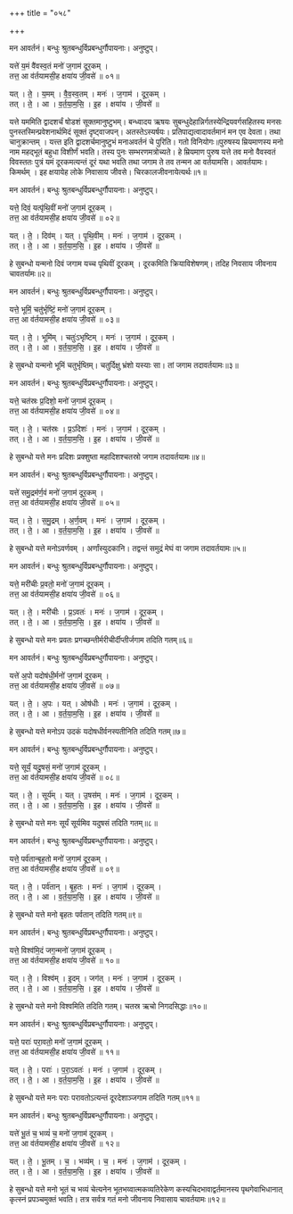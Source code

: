 +++
title = "०५८"

+++


मन आवर्तनं। बन्धुः श्रुतबन्धुर्विप्रबन्धुर्गौपायनाः। अनुष्टुप्।

यत्ते॑ य॒मं वै॑वस्व॒तं मनो॑ ज॒गाम॑ दूर॒कम् ।  
तत्त॒ आ व॑र्तयामसी॒ह क्षया॑य जी॒वसे॑ ॥ ०१॥

यत् । ते॒ । य॒मम् । वै॒व॒स्व॒तम् । मनः॑ । ज॒गाम॑ । दूर॒कम् ।  
तत् । ते॒ । आ । व॒र्त॒या॒म॒सि॒ । इ॒ह । क्षया॑य । जी॒वसे॑ ॥

यत्ते यममिति द्वादशर्चं षोडशं सूक्तमानुष्टुभम्। बन्ध्वादय ऋषयः सुबन्धुदेहान्निर्गतस्येन्द्रियवर्गसहितस्य मनसः पुनस्तस्मिन्प्रवेशनार्थमिदं सूक्तं दृष्ट्वाजपन्। अतस्तेऽस्यर्षयः। प्रतिपाद्यत्वादावर्तमानं मन एव देवता। तथा चानुक्रान्तम् । यत्त्त इति द्वादशर्चमानुष्टुभं मनाअवर्तनं चे पुरिति। गतो विनियोगः॥पुरुषस्य म्रियमाणस्य मनो नाम महद्भूतं बहुधा विशीर्णं भवति। तस्य पुनः सम्भरणमत्रोच्यते। हे म्रियमाण पुरुष यत्ते तव मनो वैवस्वतं विवस्ततः पुत्रं यमं दूरकमत्यन्तं दूरं यथा भवति तथा जगाम ते तव तन्मन आ वर्तयामसि। आवर्तयामः। किमर्थम् । इह क्षयायेह लोके निवासाय जीवसे। चिरकालजीवनायेत्यर्थः॥१॥

मन आवर्तनं। बन्धुः श्रुतबन्धुर्विप्रबन्धुर्गौपायनाः। अनुष्टुप्।

यत्ते॒ दिवं॒ यत्पृ॑थि॒वीं मनो॑ ज॒गाम॑ दूर॒कम् ।  
तत्त॒ आ व॑र्तयामसी॒ह क्षया॑य जी॒वसे॑ ॥ ०२॥

यत् । ते॒ । दिव॑म् । यत् । पृ॒थि॒वीम् । मनः॑ । ज॒गाम॑ । दूर॒कम् ।  
तत् । ते॒ । आ । व॒र्त॒या॒म॒सि॒ । इ॒ह । क्षया॑य । जी॒वसे॑ ॥

हे सुबन्धो यन्मनो दिवं जगाम यच्च पृथिवीं दूरकम् । दूरकमिति क्रियाविशेषणम्। तदिह निवसाय जीवनाय चावतर्यामः॥२॥

मन आवर्तनं। बन्धुः श्रुतबन्धुर्विप्रबन्धुर्गौपायनाः। अनुष्टुप्।

यत्ते॒ भूमिं॒ चतु॑र्भृष्टिं॒ मनो॑ ज॒गाम॑ दूर॒कम् ।  
तत्त॒ आ व॑र्तयामसी॒ह क्षया॑य जी॒वसे॑ ॥ ०३॥

यत् । ते॒ । भूमि॑म् । चतुः॑ऽभृष्टिम् । मनः॑ । ज॒गाम॑ । दूर॒कम् ।  
तत् । ते॒ । आ । व॒र्त॒या॒म॒सि॒ । इ॒ह । क्षया॑य । जी॒वसे॑ ॥

हे सुबन्धो यन्मनो भूमिं चतुर्भृष्तिम्। चतुर्दिक्षु भ्रंशो यस्याः सा। तां जगाम तदावर्तयामः॥३॥

मन आवर्तनं। बन्धुः श्रुतबन्धुर्विप्रबन्धुर्गौपायनाः। अनुष्टुप्।

यत्ते॒ चत॑स्रः प्र॒दिशो॒ मनो॑ ज॒गाम॑ दूर॒कम् ।  
तत्त॒ आ व॑र्तयामसी॒ह क्षया॑य जी॒वसे॑ ॥ ०४॥

यत् । ते॒ । चत॑स्रः । प्र॒ऽदिशः॑ । मनः॑ । ज॒गाम॑ । दूर॒कम् ।  
तत् । ते॒ । आ । व॒र्त॒या॒म॒सि॒ । इ॒ह । क्षया॑य । जी॒वसे॑ ॥

हे सुबन्धो यत्ते मनः प्रदिशः प्रक्शुष्ता महादिशश्चतस्रो जगाम तदावर्तयामः॥४॥

मन आवर्तनं। बन्धुः श्रुतबन्धुर्विप्रबन्धुर्गौपायनाः। अनुष्टुप्।

यत्ते॑ समु॒द्रम॑र्ण॒वं मनो॑ ज॒गाम॑ दूर॒कम् ।  
तत्त॒ आ व॑र्तयामसी॒ह क्षया॑य जी॒वसे॑ ॥ ०५॥

यत् । ते॒ । स॒मु॒द्रम् । अ॒र्ण॒वम् । मनः॑ । ज॒गाम॑ । दूर॒कम् ।  
तत् । ते॒ । आ । व॒र्त॒या॒म॒सि॒ । इ॒ह । क्षया॑य । जी॒वसे॑ ॥

हे सुबन्धो यत्ते मनोऽवर्णवम् । अर्णांस्युदकानि। तद्वन्तं समुद्रं मेघं वा जगाम तदावर्तयामः॥५॥

मन आवर्तनं। बन्धुः श्रुतबन्धुर्विप्रबन्धुर्गौपायनाः। अनुष्टुप्।

यत्ते॒ मरी॑चीः प्र॒वतो॒ मनो॑ ज॒गाम॑ दूर॒कम् ।  
तत्त॒ आ व॑र्तयामसी॒ह क्षया॑य जी॒वसे॑ ॥ ०६॥

यत् । ते॒ । मरी॑चीः । प्र॒ऽवतः॑ । मनः॑ । ज॒गाम॑ । दूर॒कम् ।  
तत् । ते॒ । आ । व॒र्त॒या॒म॒सि॒ । इ॒ह । क्षया॑य । जी॒वसे॑ ॥

हे सुबन्धो यत्ते मनः प्रवतः प्रगच्छन्तीर्मरीचीर्दीप्तीर्जगाम तदिति गतम्॥६॥

मन आवर्तनं। बन्धुः श्रुतबन्धुर्विप्रबन्धुर्गौपायनाः। अनुष्टुप्।

यत्ते॑ अ॒पो यदोष॑धी॒र्मनो॑ ज॒गाम॑ दूर॒कम् ।  
तत्त॒ आ व॑र्तयामसी॒ह क्षया॑य जी॒वसे॑ ॥ ०७॥

यत् । ते॒ । अ॒पः । यत् । ओष॑धीः । मनः॑ । ज॒गाम॑ । दूर॒कम् ।  
तत् । ते॒ । आ । व॒र्त॒या॒म॒सि॒ । इ॒ह । क्षया॑य । जी॒वसे॑ ॥

हे सुबन्धो यत्ते मनोऽप उदकं यदोषधीर्वनस्पतीनिति तदिति गतम्॥७॥

मन आवर्तनं। बन्धुः श्रुतबन्धुर्विप्रबन्धुर्गौपायनाः। अनुष्टुप्।

यत्ते॒ सूर्यं॒ यदु॒षसं॒ मनो॑ ज॒गाम॑ दूर॒कम् ।  
तत्त॒ आ व॑र्तयामसी॒ह क्षया॑य जी॒वसे॑ ॥ ०८॥

यत् । ते॒ । सूर्य॑म् । यत् । उ॒षस॑म् । मनः॑ । ज॒गाम॑ । दूर॒कम् ।  
तत् । ते॒ । आ । व॒र्त॒या॒म॒सि॒ । इ॒ह । क्षया॑य । जी॒वसे॑ ॥

हे सुबन्धो यत्ते मनः सूर्यं सूर्यमिव यदुषसं तदिति गतम्॥८॥

मन आवर्तनं। बन्धुः श्रुतबन्धुर्विप्रबन्धुर्गौपायनाः। अनुष्टुप्।

यत्ते॒ पर्व॑तान्बृह॒तो मनो॑ ज॒गाम॑ दूर॒कम् ।  
तत्त॒ आ व॑र्तयामसी॒ह क्षया॑य जी॒वसे॑ ॥ ०९॥

यत् । ते॒ । पर्व॑तान् । बृ॒ह॒तः । मनः॑ । ज॒गाम॑ । दूर॒कम् ।  
तत् । ते॒ । आ । व॒र्त॒या॒म॒सि॒ । इ॒ह । क्षया॑य । जी॒वसे॑ ॥

हे सुबन्धो यत्ते मनो बृहतः पर्वतान् तदिति गतम्॥९॥

मन आवर्तनं। बन्धुः श्रुतबन्धुर्विप्रबन्धुर्गौपायनाः। अनुष्टुप्।

यत्ते॒ विश्व॑मि॒दं जग॒न्मनो॑ ज॒गाम॑ दूर॒कम् ।  
तत्त॒ आ व॑र्तयामसी॒ह क्षया॑य जी॒वसे॑ ॥ १०॥

यत् । ते॒ । विश्व॑म् । इ॒दम् । जग॑त् । मनः॑ । ज॒गाम॑ । दूर॒कम् ।  
तत् । ते॒ । आ । व॒र्त॒या॒म॒सि॒ । इ॒ह । क्षया॑य । जी॒वसे॑ ॥

हे सुबन्धो यत्ते मनो विश्वमिति तदिति गतम्। चतस्र ऋचो निगदसिद्धाः॥१०॥

मन आवर्तनं। बन्धुः श्रुतबन्धुर्विप्रबन्धुर्गौपायनाः। अनुष्टुप्।

यत्ते॒ पराः॑ परा॒वतो॒ मनो॑ ज॒गाम॑ दूर॒कम् ।  
तत्त॒ आ व॑र्तयामसी॒ह क्षया॑य जी॒वसे॑ ॥ ११॥

यत् । ते॒ । पराः॑ । प॒रा॒ऽवतः॑ । मनः॑ । ज॒गाम॑ । दूर॒कम् ।  
तत् । ते॒ । आ । व॒र्त॒या॒म॒सि॒ । इ॒ह । क्षया॑य । जी॒वसे॑ ॥

हे सुबन्धो यत्ते मनः पराः परावतोऽत्यन्तं दूरदेशाञ्जगाम तदिति गतम्॥११॥

मन आवर्तनं। बन्धुः श्रुतबन्धुर्विप्रबन्धुर्गौपायनाः। अनुष्टुप्।

यत्ते॑ भू॒तं च॒ भव्यं॑ च॒ मनो॑ ज॒गाम॑ दूर॒कम् ।  
तत्त॒ आ व॑र्तयामसी॒ह क्षया॑य जी॒वसे॑ ॥ १२॥

यत् । ते॒ । भू॒तम् । च॒ । भव्य॑म् । च॒ । मनः॑ । ज॒गाम॑ । दूर॒कम् ।  
तत् । ते॒ । आ । व॒र्त॒या॒म॒सि॒ । इ॒ह । क्षया॑य । जी॒वसे॑ ॥

हे सुबन्धो यत्ते मनो भूतं च भव्यं चेत्यनेन भूतभय्वात्मकव्यतिरेकेण कस्यचिदभावाद्वर्तमानस्य पृथगेवाभिधानात् कृत्स्नं प्रपञ्चमुक्तं भवति। तत्र सर्वत्र गतं मनो जीवनाय निवासाय चावर्तयामः॥१२॥